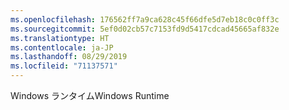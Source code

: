 ```yaml
---
ms.openlocfilehash: 176562ff7a9ca628c45f66dfe5d7eb18c0c0ff3c
ms.sourcegitcommit: 5ef0d02cb57c7153fd9d5417cdcad45665af832e
ms.translationtype: HT
ms.contentlocale: ja-JP
ms.lasthandoff: 08/29/2019
ms.locfileid: "71137571"
---
```

<span data-ttu-id="cc550-101">Windows ランタイム</span><span class="sxs-lookup"><span data-stu-id="cc550-101">Windows Runtime</span></span>